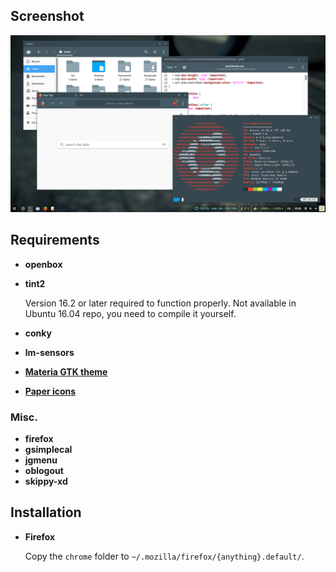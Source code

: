 ## Screenshot
![screenshot](https://raw.githubusercontent.com/fauzie811/dotfiles/master/screenshot.png "Screenshot")

## Requirements
* **openbox**
* **tint2**
  
  Version 16.2 or later required to function properly. Not available in Ubuntu 16.04 repo, you need to compile it yourself.
  
* **conky**
* **lm-sensors**
* **[Materia GTK theme](https://github.com/nana-4/materia-theme)**
* **[Paper icons](https://snwh.org/paper)**

### Misc.
* **firefox**
* **gsimplecal**
* **jgmenu**
* **oblogout**
* **skippy-xd**

## Installation
* **Firefox**
  
  Copy the `chrome` folder to `~/.mozilla/firefox/{anything}.default/`.
